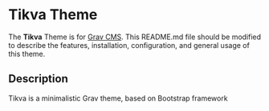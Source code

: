 # Tikva Theme

The **Tikva** Theme is for [Grav CMS](http://github.com/getgrav/grav).  This README.md file should be modified to describe the features, installation, configuration, and general usage of this theme.

## Description

Tikva is a minimalistic Grav theme, based on Bootstrap framework
